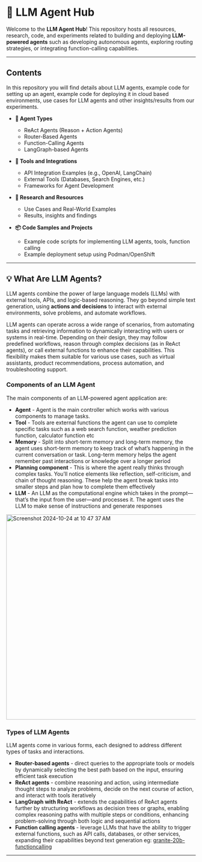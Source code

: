 # 🤖 **LLM Agent Hub**

Welcome to the **LLM Agent Hub**! This repository hosts all resources, research, code, and experiments related to building and deploying **LLM-powered agents** such as developing autonomous agents, exploring routing strategies, or integrating function-calling capabilities.

---

## **Contents**
In this repository you will find details about LLM agents, example code for setting up an agent, example code for deploying it in cloud based environments, use cases for LLM agents and other insights/results from our experiments.

- **📂 Agent Types**  
  - ReAct Agents (Reason + Action Agents)  
  - Router-Based Agents  
  - Function-Calling Agents  
  - LangGraph-based Agents  

- **🔧 Tools and Integrations**  
  - API Integration Examples (e.g., OpenAI, LangChain)  
  - External Tools (Databases, Search Engines, etc.)  
  - Frameworks for Agent Development  

- **📝 Research and Resources**  
  - Use Cases and Real-World Examples 
  - Results, insights and findings

- **📦 Code Samples and Projects**  
  - Example code scripts for implementing LLM agents, tools, function calling
  - Example deployment setup using Podman/OpenShift 

---

## 💡 **What Are LLM Agents?**
LLM agents combine the power of large language models (LLMs) with external tools, APIs, and logic-based reasoning. They go beyond simple text generation, using **actions and decisions** to interact with external environments, solve problems, and automate workflows. 

LLM agents can operate across a wide range of scenarios, from automating tasks and retrieving information to dynamically interacting with users or systems in real-time. Depending on their design, they may follow predefined workflows, reason through complex decisions (as in ReAct agents), or call external functions to enhance their capabilities. This flexibility makes them suitable for various use cases, such as virtual assistants, product recommendations, process automation, and troubleshooting support.

### Components of an LLM Agent

The main components of an LLM-powered agent application are:

- **Agent** - Agent is the main controller which works with various components to manage tasks.
- **Tool** - Tools are external functions the agent can use to complete specific tasks such as a web search function, weather prediction function, calculator function etc
- **Memory** - Split into short-term memory and long-term memory, the agent uses short-term memory to keep track of what’s happening in the current conversation or task. Long-term memory helps the agent remember past interactions or knowledge over a longer period
- **Planning component** - This is where the agent really thinks through complex tasks. You’ll notice elements like reflection, self-criticism, and chain of thought reasoning. These help the agent break tasks into smaller steps and plan how to complete them effectively
- **LLM** -  An LLM as the computational engine which takes in the prompt—that’s the input from the user—and processes it. The agent uses the LLM to make sense of instructions and generate responses

<img width="544" alt="Screenshot 2024-10-24 at 10 47 37 AM" src="https://github.com/user-attachments/assets/9bf548fa-aead-4018-9f2d-581a612b1e80">

### Types of LLM Agents

LLM agents come in various forms, each designed to address different types of tasks and interactions.

- **Router-based agents** - direct queries to the appropriate tools or models by dynamically selecting the best path based on the input, ensuring efficient task execution 
- **ReAct agents** - combine reasoning and action, using intermediate thought steps to analyze problems, decide on the next course of action, and interact with tools iteratively
- **LangGraph with ReAct** - extends the capabilities of ReAct agents further by structuring workflows as decision trees or graphs, enabling complex reasoning paths with multiple steps or conditions, enhancing problem-solving through both logic and sequential actions
- **Function calling agents** - leverage LLMs that have the ability to trigger external functions, such as API calls, databases, or other services, expanding their capabilities beyond text generation eg: [granite-20b-functioncalling](ibm-granite/granite-20b-functioncalling)

---


